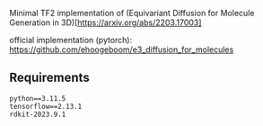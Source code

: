 Minimal TF2 implementation of (Equivariant Diffusion for Molecule Generation in 3D)[https://arxiv.org/abs/2203.17003]


official implementation (pytorch):
https://github.com/ehoogeboom/e3_diffusion_for_molecules


## Requirements

```
python==3.11.5
tensorflow==2.13.1
rdkit-2023.9.1
```
